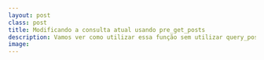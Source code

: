 ```yaml
---
layout: post
class: post
title: Modificando a consulta atual usando pre_get_posts
description: Vamos ver como utilizar essa função sem utilizar query_posts e WP_Query
image: 
---
```

